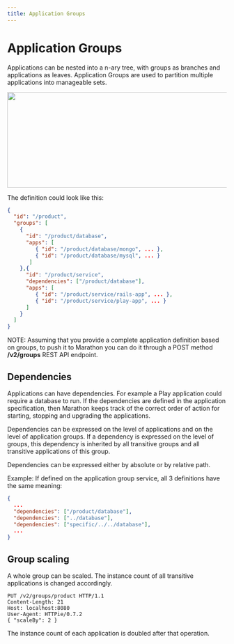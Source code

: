 ```yaml
---
title: Application Groups
---
```


# Application Groups

Applications can be nested into a n-ary tree, with groups as branches and applications as leaves.
Application Groups are used to partition multiple applications into manageable sets.

<p class="text-center">
  <img src="{{ site.baseurl}}/img/hierarchy.png" width="645" height="220" alt="">
</p>


The definition could look like this:


```json
{
  "id": "/product",
  "groups": [
    {
      "id": "/product/database",
      "apps": [
         { "id": "/product/database/mongo", ... },
         { "id": "/product/database/mysql", ... }
       ]
    },{
      "id": "/product/service",
      "dependencies": ["/product/database"],
      "apps": [
         { "id": "/product/service/rails-app", ... },
         { "id": "/product/service/play-app", ... }
      ]
    }
  ]
}
```

NOTE: Assuming that you provide a complete application definition based on groups, to push it to Marathon you can do it through a POST method **/v2/groups** REST API endpoint.

## Dependencies 

Applications can have dependencies. For example a Play application could require a database to run. 
If the dependencies are defined in the application specification, then Marathon keeps track of the
correct order of action for starting, stopping and upgrading the applications.

Dependencies can be expressed on the level of applications and on the level of application groups.
If a dependency is expressed on the level of groups, this dependency is inherited by all transitive groups and all transitive applications of this group.  

Dependencies can be expressed either by absolute or by relative path.

Example:
If defined on the application group service, all 3 definitions have the same meaning:

```json
{
  ...
  "dependencies": ["/product/database"],
  "dependencies": ["../database"],
  "dependencies": ["specific/../../database"],
  ...
}  
```

## Group scaling

A whole group can be scaled.
The instance count of all transitive applications is changed accordingly.

```http
PUT /v2/groups/product HTTP/1.1
Content-Length: 21
Host: localhost:8080
User-Agent: HTTPie/0.7.2
{ "scaleBy": 2 }
```

The instance count of each application is doubled after that operation.
